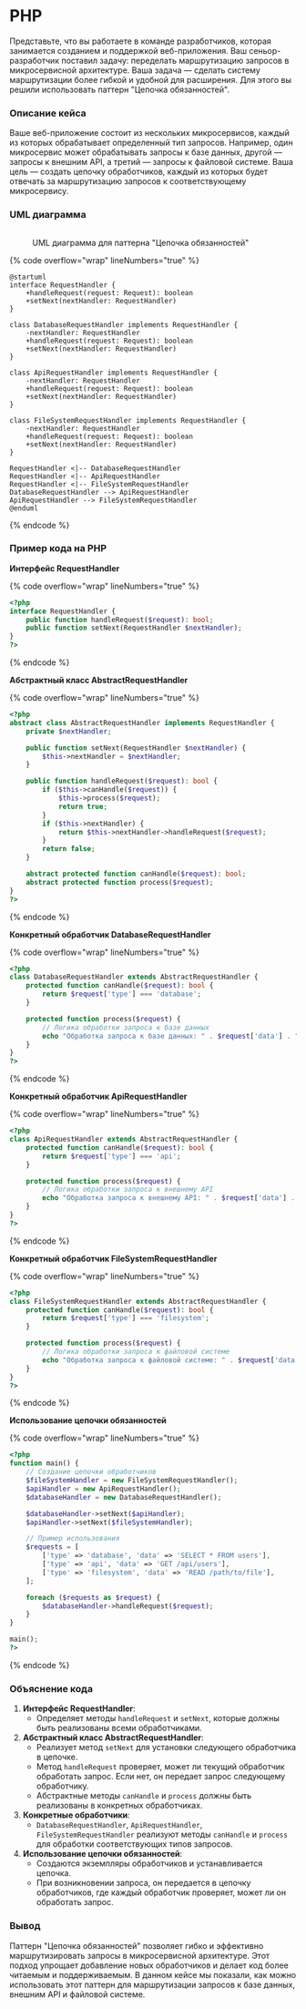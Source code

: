 # PHP

Представьте, что вы работаете в команде разработчиков, которая занимается созданием и поддержкой веб-приложения. Ваш сеньор-разработчик поставил задачу: переделать маршрутизацию запросов в микросервисной архитектуре. Ваша задача — сделать систему маршрутизации более гибкой и удобной для расширения. Для этого вы решили использовать паттерн "Цепочка обязанностей".

### Описание кейса

Ваше веб-приложение состоит из нескольких микросервисов, каждый из которых обрабатывает определенный тип запросов. Например, один микросервис может обрабатывать запросы к базе данных, другой — запросы к внешним API, а третий — запросы к файловой системе. Ваша цель — создать цепочку обработчиков, каждый из которых будет отвечать за маршрутизацию запросов к соответствующему микросервису.

### UML диаграмма

<figure><img src="../../../../../.gitbook/assets/image (1) (1) (1) (1) (1) (1) (1).png" alt=""><figcaption><p>UML диаграмма для паттерна "Цепочка обязанностей"</p></figcaption></figure>

{% code overflow="wrap" lineNumbers="true" %}
```plantuml
@startuml
interface RequestHandler {
    +handleRequest(request: Request): boolean
    +setNext(nextHandler: RequestHandler)
}

class DatabaseRequestHandler implements RequestHandler {
    -nextHandler: RequestHandler
    +handleRequest(request: Request): boolean
    +setNext(nextHandler: RequestHandler)
}

class ApiRequestHandler implements RequestHandler {
    -nextHandler: RequestHandler
    +handleRequest(request: Request): boolean
    +setNext(nextHandler: RequestHandler)
}

class FileSystemRequestHandler implements RequestHandler {
    -nextHandler: RequestHandler
    +handleRequest(request: Request): boolean
    +setNext(nextHandler: RequestHandler)
}

RequestHandler <|-- DatabaseRequestHandler
RequestHandler <|-- ApiRequestHandler
RequestHandler <|-- FileSystemRequestHandler
DatabaseRequestHandler --> ApiRequestHandler
ApiRequestHandler --> FileSystemRequestHandler
@enduml
```
{% endcode %}

### Пример кода на PHP

**Интерфейс RequestHandler**

{% code overflow="wrap" lineNumbers="true" %}
```php
<?php
interface RequestHandler {
    public function handleRequest($request): bool;
    public function setNext(RequestHandler $nextHandler);
}
?>
```
{% endcode %}

**Абстрактный класс AbstractRequestHandler**

{% code overflow="wrap" lineNumbers="true" %}
```php
<?php
abstract class AbstractRequestHandler implements RequestHandler {
    private $nextHandler;

    public function setNext(RequestHandler $nextHandler) {
        $this->nextHandler = $nextHandler;
    }

    public function handleRequest($request): bool {
        if ($this->canHandle($request)) {
            $this->process($request);
            return true;
        }
        if ($this->nextHandler) {
            return $this->nextHandler->handleRequest($request);
        }
        return false;
    }

    abstract protected function canHandle($request): bool;
    abstract protected function process($request);
}
?>
```
{% endcode %}

**Конкретный обработчик DatabaseRequestHandler**

{% code overflow="wrap" lineNumbers="true" %}
```php
<?php
class DatabaseRequestHandler extends AbstractRequestHandler {
    protected function canHandle($request): bool {
        return $request['type'] === 'database';
    }

    protected function process($request) {
        // Логика обработки запроса к базе данных
        echo "Обработка запроса к базе данных: " . $request['data'] . "\n";
    }
}
?>
```
{% endcode %}

**Конкретный обработчик ApiRequestHandler**

{% code overflow="wrap" lineNumbers="true" %}
```php
<?php
class ApiRequestHandler extends AbstractRequestHandler {
    protected function canHandle($request): bool {
        return $request['type'] === 'api';
    }

    protected function process($request) {
        // Логика обработки запроса к внешнему API
        echo "Обработка запроса к внешнему API: " . $request['data'] . "\n";
    }
}
?>
```
{% endcode %}

**Конкретный обработчик FileSystemRequestHandler**

{% code overflow="wrap" lineNumbers="true" %}
```php
<?php
class FileSystemRequestHandler extends AbstractRequestHandler {
    protected function canHandle($request): bool {
        return $request['type'] === 'filesystem';
    }

    protected function process($request) {
        // Логика обработки запроса к файловой системе
        echo "Обработка запроса к файловой системе: " . $request['data'] . "\n";
    }
}
?>
```
{% endcode %}

**Использование цепочки обязанностей**

{% code overflow="wrap" lineNumbers="true" %}
```php
<?php
function main() {
    // Создание цепочки обработчиков
    $fileSystemHandler = new FileSystemRequestHandler();
    $apiHandler = new ApiRequestHandler();
    $databaseHandler = new DatabaseRequestHandler();

    $databaseHandler->setNext($apiHandler);
    $apiHandler->setNext($fileSystemHandler);

    // Пример использования
    $requests = [
        ['type' => 'database', 'data' => 'SELECT * FROM users'],
        ['type' => 'api', 'data' => 'GET /api/users'],
        ['type' => 'filesystem', 'data' => 'READ /path/to/file'],
    ];

    foreach ($requests as $request) {
        $databaseHandler->handleRequest($request);
    }
}

main();
?>
```
{% endcode %}

### Объяснение кода

1. **Интерфейс RequestHandler**:
   * Определяет методы `handleRequest` и `setNext`, которые должны быть реализованы всеми обработчиками.
2. **Абстрактный класс AbstractRequestHandler**:
   * Реализует метод `setNext` для установки следующего обработчика в цепочке.
   * Метод `handleRequest` проверяет, может ли текущий обработчик обработать запрос. Если нет, он передает запрос следующему обработчику.
   * Абстрактные методы `canHandle` и `process` должны быть реализованы в конкретных обработчиках.
3. **Конкретные обработчики**:
   * `DatabaseRequestHandler`, `ApiRequestHandler`, `FileSystemRequestHandler` реализуют методы `canHandle` и `process` для обработки соответствующих типов запросов.
4. **Использование цепочки обязанностей**:
   * Создаются экземпляры обработчиков и устанавливается цепочка.
   * При возникновении запроса, он передается в цепочку обработчиков, где каждый обработчик проверяет, может ли он обработать запрос.

### Вывод

Паттерн "Цепочка обязанностей" позволяет гибко и эффективно маршрутизировать запросы в микросервисной архитектуре. Этот подход упрощает добавление новых обработчиков и делает код более читаемым и поддерживаемым. В данном кейсе мы показали, как можно использовать этот паттерн для маршрутизации запросов к базе данных, внешним API и файловой системе.
